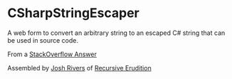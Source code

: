 CSharpStringEscaper
===================

A web form to convert an arbitrary string to an escaped C# string that can be used in source code. 

From a [StackOverflow Answer](http://stackoverflow.com/a/324812)

Assembled by [Josh Rivers](http://www.joshrivers.me) of [Recursive Erudition](http://radianttiger.com)


